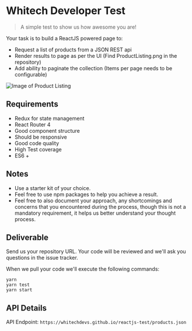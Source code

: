 # Whitech Developer Test

> A simple test to show us how awesome you are!

Your task is to build a ReactJS powered page to:

- Request a list of products from a JSON REST api
- Render results to page as per the UI (Find ProductListing.png in the repository)
- Add ability to paginate the collection (Items per page needs to be configurable)

![Image of Product Listing](https://raw.githubusercontent.com/whitechdevs/reactjs-test/master/ProductListing.png)


## Requirements

- Redux for state management
- React Router 4
- Good component structure
- Should be responsive
- Good code quality
- High Test coverage
- ES6 +

## Notes

- Use a starter kit of your choice.
- Feel free to use npm packages to help you achieve a result.
- Feel free to also document your approach, any shortcomings and concerns that you encountered during the process, though this is not a mandatory requirement, it helps us better understand your thought process.

## Deliverable

Send us your repository URL. Your code will be reviewed and we'll ask you questions in the issue tracker.

When we pull your code we'll execute the following commands:

```
yarn
yarn test
yarn start
```

## API Details

API Endpoint: `https://whitechdevs.github.io/reactjs-test/products.json`
